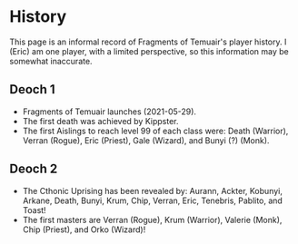 # History

This page is an informal record of Fragments of Temuair's player history. I (Eric) am one player, with a limited perspective, so this information may be somewhat inaccurate.

## Deoch 1

- Fragments of Temuair launches (2021-05-29).
- The first death was achieved by Kippster.
- The first Aislings to reach level 99 of each class were: Death (Warrior), Verran (Rogue), Eric (Priest), Gale (Wizard), and Bunyi (?) (Monk).

## Deoch 2

- The Cthonic Uprising has been revealed by: Aurann, Ackter, Kobunyi, Arkane, Death, Bunyi, Krum, Chip, Verran, Eric, Tenebris, Pablito, and Toast!
- The first masters are Verran (Rogue), Krum (Warrior), Valerie (Monk), Chip (Priest), and Orko (Wizard)!

